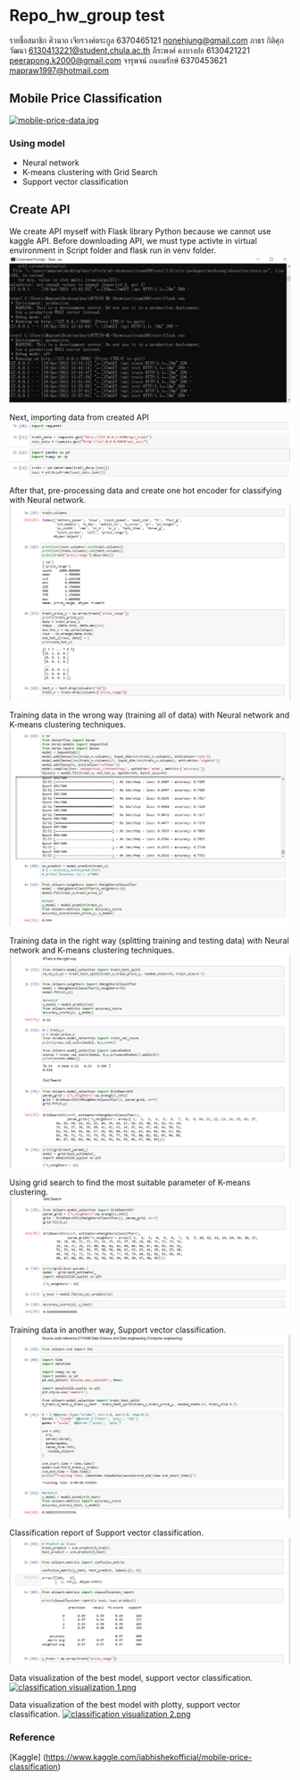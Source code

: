 # Repo_hw_group test

รายชื่อสมาชิก
ศิวนาถ เจียรวงศ์ตระกูล 6370465121 nonehjung@gmail.com
ภาธร กิติศุภวัฒนา 6130413221@student.chula.ac.th
ภีระพงศ์ คงบางปอ 6130421221 peerapong.k2000@gmail.com
จารุพจน์ ถนอมรักษ์ 6370453621 mapraw1997@hotmail.com

## Mobile Price Classification

[![mobile-price-data.jpg](https://i.postimg.cc/KjQhHJ9y/mobile-price-data.jpg)](https://postimg.cc/Zv9Q9Ftf)



### Using model

* Neural network
* K-means clustering with Grid Search
* Support vector classification



## Create API 
We create API myself with Flask library Python because we cannot use kaggle API. 
Before downloading API, we must type activte in virtual environment in Script folder
and flask run in venv folder.
![flaskrun.PNG](./pictures/flaskrun.PNG)

Next, importing data from created API
![python import api.PNG](./pictures/pythonimportapi.PNG)

After that,
pre-processing data and create one hot encoder for classifying with Neural network.
![python import api.PNG](./pictures/1pre.PNG)

Training data in the wrong way (training all of data) with Neural network and K-means clustering techniques.
![python import api.PNG](./pictures/2traindatawrong.PNG)

Training data in the right way (splitting training and testing data) with Neural network and K-means clustering techniques.
![python import api.PNG](./pictures/3traindataright_grid.PNG)

Using grid search to find the most suitable parameter of K-means clustering.
![python import api.PNG](./pictures/4gridsearch.PNG)

Training data in another way, Support vector classification.
![python import api.PNG](./pictures/5SVC.PNG)

Classification report of Support vector classification.
![python import api.PNG](./pictures/6SVC2.PNG)

Data visualization of the best model, support vector classification. 
[![classification visualization 1.png](https://i.postimg.cc/htdMRzgQ/classification-visualization-1.png)](https://postimg.cc/w19DhB19)


Data visualization of the best model with plotty, support vector classification. 
[![classification visualization 2.png](https://i.postimg.cc/TwBm2QTV/classification-visualization-2.png)](https://postimg.cc/Kkr4JPkj)




### Reference
[Kaggle] (https://www.kaggle.com/iabhishekofficial/mobile-price-classification)

